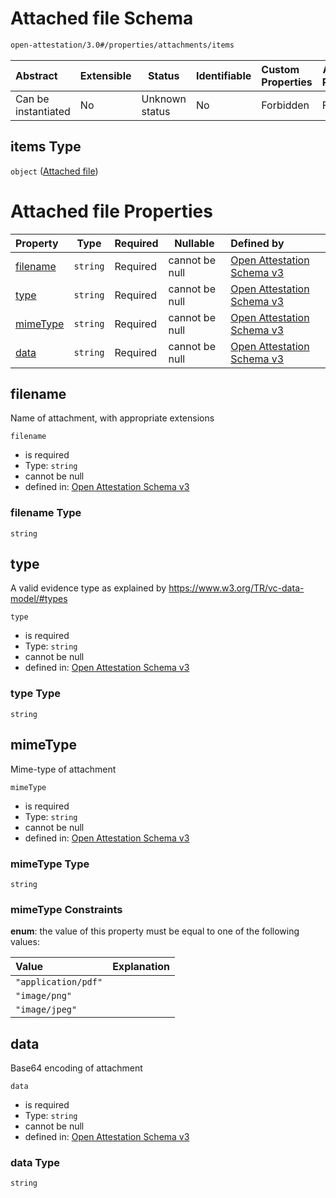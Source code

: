 # Attached file Schema

```txt
open-attestation/3.0#/properties/attachments/items
```




| Abstract            | Extensible | Status         | Identifiable | Custom Properties | Additional Properties | Access Restrictions | Defined In                                                                       |
| :------------------ | ---------- | -------------- | ------------ | :---------------- | --------------------- | ------------------- | -------------------------------------------------------------------------------- |
| Can be instantiated | No         | Unknown status | No           | Forbidden         | Forbidden             | none                | [tradetrust.schema.json\*](../out/tradetrust.schema.json "open original schema") |

## items Type

`object` ([Attached file](tradetrust-properties-attachments-to-the-document-attached-file.md))

# Attached file Properties

| Property              | Type     | Required | Nullable       | Defined by                                                                                                                                                                                    |
| :-------------------- | -------- | -------- | -------------- | :-------------------------------------------------------------------------------------------------------------------------------------------------------------------------------------------- |
| [filename](#filename) | `string` | Required | cannot be null | [Open Attestation Schema v3](tradetrust-properties-attachments-to-the-document-attached-file-properties-filename.md "open-attestation/3.0#/properties/attachments/items/properties/filename") |
| [type](#type)         | `string` | Required | cannot be null | [Open Attestation Schema v3](tradetrust-properties-attachments-to-the-document-attached-file-properties-type.md "open-attestation/3.0#/properties/attachments/items/properties/type")         |
| [mimeType](#mimeType) | `string` | Required | cannot be null | [Open Attestation Schema v3](tradetrust-properties-attachments-to-the-document-attached-file-properties-mimetype.md "open-attestation/3.0#/properties/attachments/items/properties/mimeType") |
| [data](#data)         | `string` | Required | cannot be null | [Open Attestation Schema v3](tradetrust-properties-attachments-to-the-document-attached-file-properties-data.md "open-attestation/3.0#/properties/attachments/items/properties/data")         |

## filename

Name of attachment, with appropriate extensions


`filename`

-   is required
-   Type: `string`
-   cannot be null
-   defined in: [Open Attestation Schema v3](tradetrust-properties-attachments-to-the-document-attached-file-properties-filename.md "open-attestation/3.0#/properties/attachments/items/properties/filename")

### filename Type

`string`

## type

A valid evidence type as explained by <https://www.w3.org/TR/vc-data-model/#types>


`type`

-   is required
-   Type: `string`
-   cannot be null
-   defined in: [Open Attestation Schema v3](tradetrust-properties-attachments-to-the-document-attached-file-properties-type.md "open-attestation/3.0#/properties/attachments/items/properties/type")

### type Type

`string`

## mimeType

Mime-type of attachment


`mimeType`

-   is required
-   Type: `string`
-   cannot be null
-   defined in: [Open Attestation Schema v3](tradetrust-properties-attachments-to-the-document-attached-file-properties-mimetype.md "open-attestation/3.0#/properties/attachments/items/properties/mimeType")

### mimeType Type

`string`

### mimeType Constraints

**enum**: the value of this property must be equal to one of the following values:

| Value               | Explanation |
| :------------------ | ----------- |
| `"application/pdf"` |             |
| `"image/png"`       |             |
| `"image/jpeg"`      |             |

## data

Base64 encoding of attachment


`data`

-   is required
-   Type: `string`
-   cannot be null
-   defined in: [Open Attestation Schema v3](tradetrust-properties-attachments-to-the-document-attached-file-properties-data.md "open-attestation/3.0#/properties/attachments/items/properties/data")

### data Type

`string`
